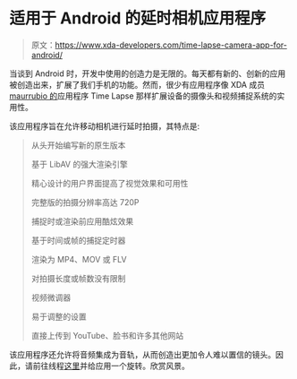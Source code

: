 # 适用于 Android 的延时相机应用程序

> 原文：<https://www.xda-developers.com/time-lapse-camera-app-for-android/>

当谈到 Android 时，开发中使用的创造力是无限的。每天都有新的、创新的应用被创造出来，扩展了我们手机的功能。然而，很少有应用程序像 XDA 成员 [maurrubio 的](http://forum.xda-developers.com/member.php?u=4376042)应用程序 Time Lapse 那样扩展设备的摄像头和视频捕捉系统的实用性。

该应用程序旨在允许移动相机进行延时拍摄，其特点是:

> 从头开始编写新的原生版本
> 
> 基于 LibAV 的强大渲染引擎
> 
> 精心设计的用户界面提高了视觉效果和可用性
> 
> 完整版的拍摄分辨率高达 720P
> 
> 捕捉时或渲染前应用酷炫效果
> 
> 基于时间或帧的捕捉定时器
> 
> 渲染为 MP4、MOV 或 FLV
> 
> 对拍摄长度或帧数没有限制
> 
> 视频微调器
> 
> 易于调整的设置
> 
> 直接上传到 YouTube、脸书和许多其他网站

该应用程序还允许将音频集成为音轨，从而创造出更加令人难以置信的镜头。因此，请前往线程[这里](http://forum.xda-developers.com/showthread.php?t=1408353)并给应用一个旋转。欣赏风景。